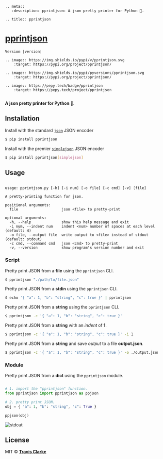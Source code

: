 ```eval_rst
.. meta::
   :description: pprintjson: A json pretty printer for Python 🐍.

.. title:: pprintjson
```

# [pprintjson](https://pypi.org/project/pprintjson/)

```eval_rst
Version |version|

.. image:: https://img.shields.io/pypi/v/pprintjson.svg
    :target: https://pypi.org/project/pprintjson/

.. image:: https://img.shields.io/pypi/pyversions/pprintjson.svg
    :target: https://pypi.org/project/pprintjson/

.. image:: https://pepy.tech/badge/pprintjson
    :target: https://pepy.tech/project/pprintjson
    
```

**A json pretty printer for Python 🐍.**

## Installation

Install with the standard [`json`](https://docs.python.org/3/library/json.html) JSON encoder

```bash
$ pip install pprintjson
```

Install with the premier [`simplejson`](https://simplejson.readthedocs.io/en/latest/) JSON encoder
```bash
$ pip install pprintjson[simplejson]
```

## Usage

```text

usage: pprintjson.py [-h] [-i num] [-o file] [-c cmd] [-v] [file]

A pretty-printing function for json.

positional arguments:
  file                    json <file> to pretty-print

optional arguments:
  -h, --help              show this help message and exit
  -i num, --indent num    indent <num> number of spaces at each level (default: 4)
  -o file, --output file  write output to <file> instead of stdout (default: stdout)
  -c cmd, --command cmd   json <cmd> to pretty-print
  -v, --version           show program's version number and exit

```

### Script

Pretty print JSON from a **file** using the `pprintjson` CLI.

```bash
$ pprintjson "./path/to/file.json"
```

Pretty print JSON from a **stdin** using the `pprintjson` CLI.

```bash
$ echo '{ "a": 1, "b": "string", "c": true }' | pprintjson
```

Pretty print JSON from a **string** using the `pprintjson` CLI.

```bash
$ pprintjson -c '{ "a": 1, "b": "string", "c": true }'
```

Pretty print JSON from a **string** with an *indent* of **1**.

```bash
$ pprintjson -c '{ "a": 1, "b": "string", "c": true }' -i 1
```

Pretty print JSON from a **string** and save *output* to a file **output.json**.

```bash
$ pprintjson -c '{ "a": 1, "b": "string", "c": true }' -o ./output.json
```

### Module

Pretty print JSON from a **dict** using the `pprintjson` module.

```python

# 1. import the "pprintjson" function.
from pprintjson import pprintjson as ppjson

# 2. pretty print JSON.
obj = { "a": 1, "b": "string", "c": True }

ppjson(obj)
```

![stdout](https://raw.githubusercontent.com/clarketm/pprintjson/master/pprintjson.png)

## License

MIT © [**Travis Clarke**](https://blog.travismclarke.com/)

